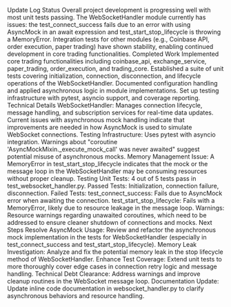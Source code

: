 Update Log
Status
Overall project development is progressing well with most unit tests passing.
The WebSocketHandler module currently has issues: the test_connect_success fails due to an error with using AsyncMock in an await expression and test_start_stop_lifecycle is throwing a MemoryError.
Integration tests for other modules (e.g., Coinbase API, order execution, paper trading) have shown stability, enabling continued development in core trading functionalities.
Completed Work
Implemented core trading functionalities including coinbase_api, exchange_service, paper_trading, order_execution, and trading_core.
Established a suite of unit tests covering initialization, connection, disconnection, and lifecycle operations of the WebSocketHandler.
Documented configuration handling and applied asynchronous logic in module implementations.
Set up testing infrastructure with pytest, asyncio support, and coverage reporting.
Technical Details
WebSocketHandler: Manages connection lifecycle, message handling, and subscription services for real-time data updates. Current issues with asynchronous mock handling indicate that improvements are needed in how AsyncMock is used to simulate WebSocket connections.
Testing Infrastructure: Uses pytest with asyncio integration. Warnings about "coroutine 'AsyncMockMixin._execute_mock_call' was never awaited" suggest potential misuse of asynchronous mocks.
Memory Management Issue: A MemoryError in test_start_stop_lifecycle indicates that the mock or the message loop in the WebSocketHandler may be consuming resources without proper cleanup.
Testing
Unit Tests: 4 out of 5 tests pass in test_websocket_handler.py.
Passed Tests: Initialization, connection failure, disconnection.
Failed Tests:
test_connect_success: Fails due to AsyncMock error when awaiting the connection.
test_start_stop_lifecycle: Fails with a MemoryError, likely due to resource leakage in the message loop.
Warnings: Resource warnings regarding unawaited coroutines, which need to be addressed to ensure cleaner shutdown of connections and mocks.
Next Steps
Resolve AsyncMock Usage: Review and refactor the asynchronous mock implementation in the tests for WebSocketHandler (especially in test_connect_success and test_start_stop_lifecycle).
Memory Leak Investigation: Analyze and fix the potential memory leak in the stop lifecycle method of WebSocketHandler.
Enhance Test Coverage: Extend unit tests to more thoroughly cover edge cases in connection retry logic and message handling.
Technical Debt Clearance: Address warnings and improve cleanup routines in the WebSocket message loop.
Documentation Update: Update inline code documentation in websocket_handler.py to clarify asynchronous behaviors and resource handling.